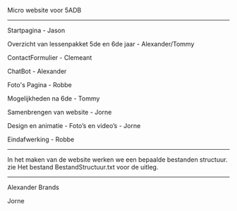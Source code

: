 Micro website voor 5ADB

---

Startpagina - Jason

Overzicht van lessenpakket 5de en 6de jaar - Alexander/Tommy

ContactFormulier - Clemeant

ChatBot - Alexander

Foto's Pagina - Robbe

Mogelijkheden na 6de - Tommy

Samenbrengen van website - Jorne

Design en animatie -
Foto’s en video’s - Jorne

Eindafwerking - Robbe

---

In het maken van de website werken we een bepaalde bestanden structuur.
zie Het bestand BestandStructuur.txt voor de uitleg.

---

Alexander Brands

Jorne
